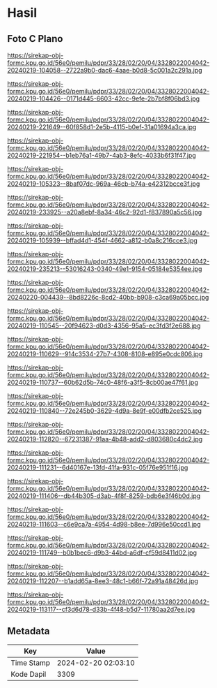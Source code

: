 # Hasil

## Foto C Plano

https://sirekap-obj-formc.kpu.go.id/56e0/pemilu/pdpr/33/28/02/20/04/3328022004042-20240219-104058--2722a9b0-dac6-4aae-b0d8-5c001a2c291a.jpg

https://sirekap-obj-formc.kpu.go.id/56e0/pemilu/pdpr/33/28/02/20/04/3328022004042-20240219-104426--0171d445-6603-42cc-9efe-2b7bf8f06bd3.jpg

https://sirekap-obj-formc.kpu.go.id/56e0/pemilu/pdpr/33/28/02/20/04/3328022004042-20240219-221649--60f858d1-2e5b-4115-b0ef-31a01694a3ca.jpg

https://sirekap-obj-formc.kpu.go.id/56e0/pemilu/pdpr/33/28/02/20/04/3328022004042-20240219-221954--b1eb76a1-49b7-4ab3-8efc-4033b6f31f47.jpg

https://sirekap-obj-formc.kpu.go.id/56e0/pemilu/pdpr/33/28/02/20/04/3328022004042-20240219-105323--8baf07dc-969a-46cb-b74a-e42312bcce3f.jpg

https://sirekap-obj-formc.kpu.go.id/56e0/pemilu/pdpr/33/28/02/20/04/3328022004042-20240219-233925--a20a8ebf-8a34-46c2-92d1-f837890a5c56.jpg

https://sirekap-obj-formc.kpu.go.id/56e0/pemilu/pdpr/33/28/02/20/04/3328022004042-20240219-105939--bffad4d1-454f-4662-a812-b0a8c216cce3.jpg

https://sirekap-obj-formc.kpu.go.id/56e0/pemilu/pdpr/33/28/02/20/04/3328022004042-20240219-235213--53016243-0340-49e1-9154-05184e5354ee.jpg

https://sirekap-obj-formc.kpu.go.id/56e0/pemilu/pdpr/33/28/02/20/04/3328022004042-20240220-004439--8bd8226c-8cd2-40bb-b908-c3ca69a05bcc.jpg

https://sirekap-obj-formc.kpu.go.id/56e0/pemilu/pdpr/33/28/02/20/04/3328022004042-20240219-110545--20f94623-d0d3-4356-95a5-ec3fd3f2e688.jpg

https://sirekap-obj-formc.kpu.go.id/56e0/pemilu/pdpr/33/28/02/20/04/3328022004042-20240219-110629--914c3534-27b7-4308-8108-e895e0cdc806.jpg

https://sirekap-obj-formc.kpu.go.id/56e0/pemilu/pdpr/33/28/02/20/04/3328022004042-20240219-110737--60b62d5b-74c0-48f6-a3f5-8cb00ae47f61.jpg

https://sirekap-obj-formc.kpu.go.id/56e0/pemilu/pdpr/33/28/02/20/04/3328022004042-20240219-110840--72e245b0-3629-4d9a-8e9f-e00dfb2ce525.jpg

https://sirekap-obj-formc.kpu.go.id/56e0/pemilu/pdpr/33/28/02/20/04/3328022004042-20240219-112820--67231387-91aa-4b48-add2-d803680c4dc2.jpg

https://sirekap-obj-formc.kpu.go.id/56e0/pemilu/pdpr/33/28/02/20/04/3328022004042-20240219-111231--6d40167e-13fd-41fa-931c-05f76e951f16.jpg

https://sirekap-obj-formc.kpu.go.id/56e0/pemilu/pdpr/33/28/02/20/04/3328022004042-20240219-111406--db44b305-d3ab-4f8f-8259-bdb6e3f46b0d.jpg

https://sirekap-obj-formc.kpu.go.id/56e0/pemilu/pdpr/33/28/02/20/04/3328022004042-20240219-111603--c6e9ca7a-4954-4d98-b8ee-7d996e50ccd1.jpg

https://sirekap-obj-formc.kpu.go.id/56e0/pemilu/pdpr/33/28/02/20/04/3328022004042-20240219-111749--b0b1bec6-d9b3-44bd-a6df-cf59d8411d02.jpg

https://sirekap-obj-formc.kpu.go.id/56e0/pemilu/pdpr/33/28/02/20/04/3328022004042-20240219-112207--b1add65a-8ee3-48c1-b66f-72a91a48426d.jpg

https://sirekap-obj-formc.kpu.go.id/56e0/pemilu/pdpr/33/28/02/20/04/3328022004042-20240219-113117--cf3d6d78-d33b-4f48-b5d7-11780aa2d7ee.jpg


## Metadata

| Key        | Value               |
| ---------- | ------------------- |
| Time Stamp | 2024-02-20 02:03:10 |
| Kode Dapil | 3309                |



